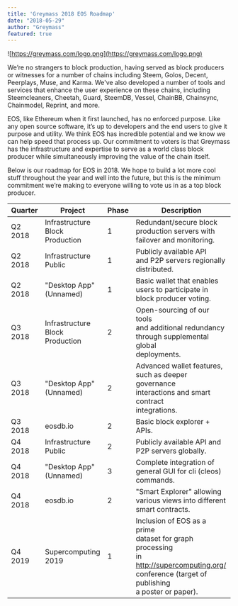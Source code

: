 ```yaml
---
title: 'Greymass 2018 EOS Roadmap'
date: "2018-05-29"
author: "Greymass"
featured: true
---
```

![https://greymass.com/logo.png](https://greymass.com/logo.png)

We’re no strangers to block production, having served as block producers or witnesses for a number of chains including Steem, Golos, Decent, Peerplays, Muse, and Karma. We've also developed a number of tools and services that enhance the user experience on these chains, including Steemcleaners, Cheetah, Guard, SteemDB, Vessel, ChainBB, Chainsync, Chainmodel, Reprint, and more.

EOS, like Ethereum when it first launched, has no enforced purpose. Like any open source software, it’s up to developers and the end users to give it purpose and utility. We think EOS has incredible potential and we know we can help speed that process up. Our commitment to voters is that Greymass has the infrastructure and expertise to serve as a world class block producer while simultaneously improving the value of the chain itself.

Below is our roadmap for EOS in 2018. We hope to build a lot more cool stuff throughout the year and well into the future, but this is the minimum commitment we’re making to everyone willing to vote us in as a top block producer.

| Quarter | Project                         | Phase | Description                                                                                                                                 |
|---------|---------------------------------|-------|---------------------------------------------------------------------------------------------------------------------------------------------|
| Q2 2018 | Infrastructure<br/>Block Production | 1     | Redundant/secure block <br/> production servers with <br/> failover and monitoring.                                                                     |
| Q2 2018 | Infrastructure<br/>Public          | 1     | Publicly available API <br/> and P2P servers regionally <br/> distributed.                                                                              |
| Q2 2018 | "Desktop App"<br/>(Unnamed)           | 1     | Basic wallet that enables <br/> users to participate in <br/> block producer voting.                                                                    |
| Q3 2018 | Infrastructure<br/>Block Production | 2     | Open-sourcing of our tools <br/> and additional redundancy <br/> through supplemental global <br/> deployments.                                               |
| Q3 2018 | "Desktop App"<br/>(Unnamed)           | 2     | Advanced wallet features, <br/> such as deeper governance <br/> interactions and smart contract <br/> integrations.                                           |
| Q3 2018 | eosdb.io                        | 2     | Basic block explorer + APIs.                                                                                                                |
| Q4 2018 | Infrastructure<br/>Public           | 2     | Publicly available API and <br/> P2P servers globally.                                                                                            |
| Q4 2018 | "Desktop App"<br/>(Unnamed)           | 3     | Complete integration of <br/> general GUI for cli (cleos) <br/> commands.                                                                               |
| Q4 2018 | eosdb.io                        | 2     | "Smart Explorer" allowing <br/> various views into different <br/> smart contracts.                                                                     |
| Q4 2019 | Supercomputing<br/>2019             | 1     | Inclusion of EOS as a prime <br/> dataset for graph processing <br/> in http://supercomputing.org/ <br/> conference (target of publishing <br/> a poster or paper). |

